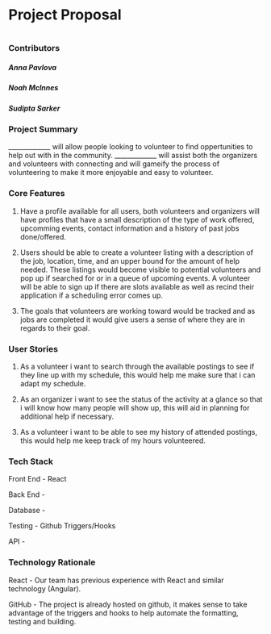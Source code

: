 # Project Proposal


# <!-- Program Name -->

### Contributors

##### Anna Pavlova
##### Noah McInnes
##### Sudipta Sarker


### Project Summary

<!-- Program Name -->_____________ will allow people looking to volunteer to find oppertunities to help out with in the community. <!-- Program Name --> _____________ will assist both the organizers and volunteers with connecting and will gameify the process of volunteering to make it more enjoyable and easy to volunteer. 

### Core Features

1) Have a profile available for all users, both volunteers and organizers will have profiles that have a small description of the type of work offered, upcomming events, contact information and a history of past jobs done/offered.

2) Users should be able to create a volunteer listing with a description of the job, location, time, and an upper bound for the amount of help needed. These listings would become visible to potential volunteers and pop up if searched for or in a queue of upcoming events. A volunteer will be able to sign up if there are slots available as well as recind their application if a scheduling error comes up.

3) The goals that volunteers are working toward would be tracked and as jobs are completed it would give users a sense of where they are in regards to their goal.

### User Stories

1) As a volunteer i want to search through the available postings to see if they line up with my schedule, this would help me make sure that i can adapt my schedule.

2) As an organizer i want to see the status of the activity at a glance so that i will know how many people will show up, this will aid in planning for additional help if necessary.

3) As a volunteer i want to be able to see my history of attended postings, this would help me keep track of my hours volunteered.

### Tech Stack

Front End - React

Back End -

Database -

Testing - Github Triggers/Hooks

API - 

### Technology Rationale

React - Our team has previous experience with React and similar technology (Angular).

GitHub - The project is already hosted on github, it makes sense to take advantage of the triggers and hooks to help automate the formatting, testing and building.


